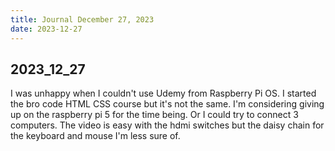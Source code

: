 ```yaml
---
title: Journal December 27, 2023
date: 2023-12-27
---
```


## 2023_12_27 

I was unhappy when I couldn't use Udemy from Raspberry Pi OS. I started the bro code HTML CSS course but it's not the same. I'm considering giving up on the raspberry pi 5 for the time being. Or I could try to connect 3 computers. The video is easy with the hdmi switches but the daisy chain for the keyboard and mouse I'm less sure of.
